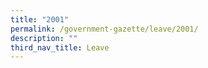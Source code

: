 ```yaml
---
title: "2001"
permalink: /government-gazette/leave/2001/
description: ""
third_nav_title: Leave
---
```

